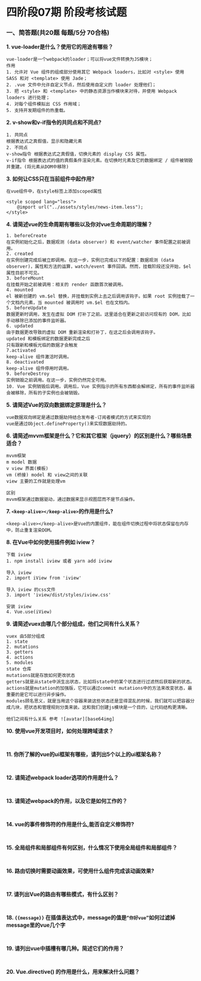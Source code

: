 # 四阶段07期 阶段考核试题


### 一、简答题(共20题 每题/5分 70合格)

**1. vue-loader是什么？使用它的用途有哪些？**
```
vue-loader是一个webpack的loader；可以将vue文件转换为JS模块；
作用
1. 允许对 Vue 组件的组成部分使用其它 Webpack loaders，比如对 <style> 使用 SASS 和对 <template> 使用 Jade；
2. .vue 文件中允许自定义节点，然后使用自定义的 loader 处理他们；
3. 把 <style> 和 <template> 中的静态资源当作模块来对待，并使用 Webpack loaders 进行处理；
4. 对每个组件模拟出 CSS 作用域；
5. 支持开发期组件的热重载。
```

**2. v-show和v-if指令的共同点和不同点?**

```
1. 共同点
根据表达式之真假值，显示和隐藏元素
2. 不同点
v-show指令 根据表达式之真假值，切换元素的 display CSS 属性。
v-if指令 根据表达式的值的真假条件渲染元素。在切换时元素及它的数据绑定 / 组件被销毁并重建。(将元素从DOM中移除)
```
**3. 如何让CSS只在当前组件中起作用?**
```
在vue组件中，在style标签上添加scoped属性

<style scoped lang="less">
    @import url("../assets/styles/news-item.less");
</style>

```
**4. 请简述vue的生命周期有哪些以及你对vue生命周期的理解？**
```
1. beforeCreate
在实例初始化之后，数据观测 (data observer) 和 event/watcher 事件配置之前被调用。
2. created
在实例创建完成后被立即调用。在这一步，实例已完成以下的配置：数据观测 (data observer)，属性和方法的运算，watch/event 事件回调。然而，挂载阶段还没开始，$el 属性目前不可见。
3. beforeMount
在挂载开始之前被调用：相关的 render 函数首次被调用。
4. mounted
el 被新创建的 vm.$el 替换，并挂载到实例上去之后调用该钩子。如果 root 实例挂载了一个文档内元素，当 mounted 被调用时 vm.$el 也在文档内。
5. beforeUpdate
数据更新时调用，发生在虚拟 DOM 打补丁之前。这里适合在更新之前访问现有的 DOM，比如手动移除已添加的事件监听器。
6. updated
由于数据更改导致的虚拟 DOM 重新渲染和打补丁，在这之后会调用该钩子。
updated 和模板绑定的数据更新完成之后
只有跟新和模板光临的数据才会触发
7.activated
keep-alive 组件激活时调用。
8. deactivated
keep-alive 组件停用时调用。
9. beforeDestroy
实例销毁之前调用。在这一步，实例仍然完全可用。
10. Vue 实例销毁后调用。调用后，Vue 实例指示的所有东西都会解绑定，所有的事件监听器会被移除，所有的子实例也会被销毁。
```

**5. 请简述Vue的双向数据绑定原理是什么？**
```
vue数据双向绑定是通过数据劫持结合发布者-订阅者模式的方式来实现的
vue是通过Object.defineProperty()来实现数据劫持的。
```

**6. 请简述mvvm框架是什么？它和其它框架（jquery）的区别是什么？哪些场景适合？**
```
mvvm框架 
m model 数据
v view 界面(模板)
vm (桥接) model 和 view之间的关联
view 主要的工作就是处理vm

区别
mvvm框架通过数据驱动，通过数据来显示视图层而不是节点操作。
```
**7. `<keep-alive></keep-alive>`的作用是什么?**
```
<keep-alive></keep-alive>是Vue的内置组件，能在组件切换过程中将状态保留在内存中，防止重复渲染DOM。
```
**8. 在Vue中如何使用插件例如 iview？**
```
下载 iview
1. npm install iview 或者 yarn add iview

导入 iview
2. import iView from 'iview'

导入 iview 的css文件
3. import 'iview/dist/styles/iview.css'

安装 iview
4. Vue.use(iView)

```

**9. 请简述vuex由哪几个部分组成，他们之间有什么关系？**

```
vuex 由5部分组成
1. state
2. mutations
3. getters
4. actions
5. modules
state 仓库
mutations就是存放如何更改状态
getters就是从state中派生出状态，比如将state中的某个状态进行过滤然后获取新的状态。
actions就是mutation的加强版，它可以通过commit mutations中的方法来改变状态，最重要的是它可以进行异步操作。
modules顾名思义，就是当用这个容器来装这些状态还是显得混乱的时候，我们就可以把容器分成几块，把状态和管理规则分类来装。这和我们创建js模块是一个目的，让代码结构更清晰。

他们之间有什么关系 参考 ![avatar][base64img]

```
**10. 使用vue开发项目时，如何处理跨域请求？**
```


```

**11. 你所了解的vue的ui框架有哪些，请列出5个以上的ui框架名称？**
```


```
**12. 请简述webpack loader选项的作用是什么？**
```


```

**13. 请简述webpack的作用，以及它是如何工作的？**
```


```
**14. vue的事件修饰符的作用是什么,能否自定义修饰符?**
```


```

**15. 全局组件和局部组件有何区别，什么情况下使用全局组件和局部组件？**
```


```
**16. 路由切换时需要动画效果，可使用什么组件完成该动画效果?**
```


```
**17. 请列出Vue的路由有哪些模式，有什么区别？**
```


```

**18. `{{message}}` 在插值表达式中，message的值是`“你好vue”`如何过滤掉message里的vue几个字**
```


```
**19. 请列出vue中插槽有哪几种。简述它们的作用？**
```


```
**20. Vue.directive() 的作用是什么，用来解决什么问题？**
```


```
